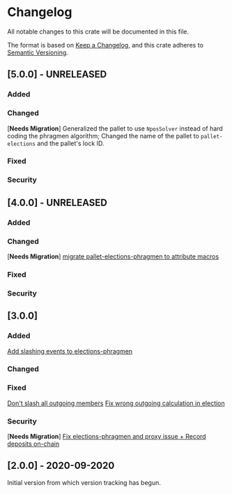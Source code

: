 # Changelog
All notable changes to this crate will be documented in this file.

The format is based on [Keep a Changelog](https://keepachangelog.com/en/1.0.0/),
and this crate adheres to [Semantic Versioning](https://semver.org/spec/v2.0.0.html).

## [5.0.0] - UNRELEASED

### Added

### Changed
\[**Needs Migration**\] Generalized the pallet to use `NposSolver` instead of hard coding the phragmen algorithm; Changed the name of the pallet to `pallet-elections` and the pallet's lock ID.

### Fixed

### Security

## [4.0.0] - UNRELEASED

### Added

### Changed
\[**Needs Migration**\] [migrate pallet-elections-phragmen to attribute macros](https://github.com/paritytech/substrate/pull/8044)

### Fixed

### Security

## [3.0.0]

### Added
[Add slashing events to elections-phragmen](https://github.com/paritytech/substrate/pull/7543)

### Changed

### Fixed
[Don't slash all outgoing members](https://github.com/paritytech/substrate/pull/7394)
[Fix wrong outgoing calculation in election](https://github.com/paritytech/substrate/pull/7384)

### Security
\[**Needs Migration**\] [Fix elections-phragmen and proxy issue + Record deposits on-chain](https://github.com/paritytech/substrate/pull/7040)

## [2.0.0] - 2020-09-2020

Initial version from which version tracking has begun.

